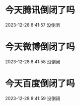 # 今天腾讯倒闭了吗

2023-12-28 8:41:57 没倒闭

# 今天微博倒闭了吗

2023-12-28 8:41:58 没倒闭

# 今天百度倒闭了吗

2023-12-28 8:41:59 没倒闭


